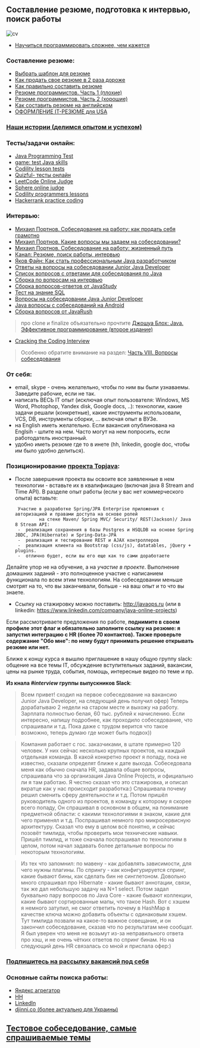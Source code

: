 ## Составление резюме, подготовка к интервью, поиск работы

![cv](https://cloud.githubusercontent.com/assets/13649199/10877471/93ea86b8-8157-11e5-9bfa-95e3fba75c58.jpg)

-  <a href="http://habrahabr.ru/company/ua-hosting/blog/272617/">Научиться программировать сложнее, чем кажется</a>

### Составление резюме:
-  <a href="http://resumup.com/">Выбрать шаблон для резюме</a>
-  <a href="http://lifehacker.ru/2015/04/07/33-lajfhaka-dlya-rezyume/">Как продать свое резюме в 2 раза дороже</a>
-  <a href="http://enjoy-job.ru/trudoustroistvo/kak-pravilno-sostavit-rezume/">Как правильно составить резюме</a>
-  <a href="http://habrahabr.ru/post/184332/">Резюме программистов. Часть 1 (плохие)</a>
-  <a href="http://habrahabr.ru/post/184372/">Резюме программистов. Часть 2 (хорошие)</a>
-  <a href="http://skyeng.ru/articles/sostavte-rezyume-na-anglijskom-450-primerov">Как составить резюме на английском</a>
-  <a href="http://blog.olegdubas.com/2013/03/17/resume/">ОФОРМЛЕНИЕ IT-РЕЗЮМЕ для USA</a>

### <a href="http://javaops.ru/story.html">Наши истории (делимся опытом и успехом)</a>

### Тесты/задачи онлайн:
- [Java Programming Test](https://tests4geeks.com/java)
- <a href="http://www.javadeathmatch.com/">game: test Java skills</a>
- <a href="https://codility.com/programmers/lessons">Codility lesson tests</a>
- <a href="http://www.quizful.net/test">Quizful- тесты онлайн</a>
- <a href="https://leetcode.com/">LeetCode Online Judge</a>
- <a href="http://www.spoj.com/">Sphere online judge</a>
- <a href="https://codility.com/programmers/lessons/">Codility programmers lessons</a>
- <a href="https://www.hackerrank.com/">Hackerrank practice coding</a>

### Интервью:
- <a href="https://www.youtube.com/watch?v=Deb5wMHjBHY">Михаил Портнов. Собеседование на работу: как продать себя грамотно</a>
- <a href="https://www.youtube.com/watch?v=qKsc8PoHJwM">Михаил Портнов. Какие вопросы мы задаем на собеседовании?</a>
- <a href="https://www.youtube.com/watch?v=hry2CNuOxBg">Михаил Портнов. Собеседование на работу: жизненный путь</a>
- <a href="https://www.youtube.com/playlist?list=PL7XXjge0nKZczMtQbNk9c2cplvuLZomTh">Канал: Резюме, поиск работы, интервью</a>
-  <a href="https://www.youtube.com/watch?v=ft0Nj8Cm9kk">Яков Файн: Как стать профессиональным Java разработчиком</a>
-  <a href="https://jsehelper.blogspot.ru/p/blog-page.html">Ответы на вопросы на собеседовании Junior Java Developer</a>
-  <a href="http://javastudy.ru/interview/list-of-question-java-interview/">Список вопросов с ответами для собеседования по Java</a>
-  <a href="https://github.com/MaximAbramchuck/awesome-interviews#java">Сборка по вопросам на интервью</a>
-  <a href="http://javastudy.ru/category/interview/">Сборка вопросов-ответов от JavaStudy</a>
-  <a href="http://habrahabr.ru/post/181033/">Тест на знание SQL</a>
-  <a href="http://jsehelper.blogspot.ru/p/blog-page.html">Вопросы на собеседовании Java Junior Developer</a>
-  <a href="https://play.google.com/store/apps/details?id=com.ab.jiq">Java вопросы с собеседований на Android</a>
-  <a href="https://drive.google.com/open?id=0B9Ye2auQ_NsFLTRFY293RUVPVms">Сборка вопросов от JavaRush</a>
> про clone и finalize объязательно прочтите <a href="http://www.ozon.ru/context/detail/id/24828676/">Джошуа Блох: Java. Эффективное программирование (второе издание)</a>

-  <a href="http://bookvoed.ru/book?id=2593572">Cracking the Coding Interview</a>
> Особенно обратите внимание на раздел: <a href="http://storage.piter.com/upload/contents/978545901120/978545901120_X.pdf">Часть VIII. Вопросы собеседования</a>


### От себя:
-  email, skype - очень желательно, чтобы по ним вы были узнаваемы. Заведите рабочие, если не так.
-  написать ВЕСЬ IT опыт (исключая опыт пользователя: Windows, MS Word, Photophop, Yandex disk, Google docs, ..): технологии, какие задачи решали (конкретные), какие инструменты использовали, VCS, DB, инструменты сборки, ... включая опыт в ВУЗе.
-  на English иметь желательно. Если вакансия опублинована на Englsih - шлите на нем. Часто могут на нем попросить, если работодатель иностранный.
-  удобно иметь резюме где то в инете (hh, linkedin, google doc, чтобы им было удобно делиться).

### Позиционирование <a href="https://github.com/JavaOPs/topjava/blob/master/description.md">проекта Topjava</a>:
-  После завершения проекта вы освоите все заявленные в нем технологии - вставьте их в квалификацию (включая java 8 Stream and Time API). В разделе опыт работы (если у вас нет коммерческого опыта) вставьте:

        Участие в разработке Spring/JPA Enterprise приложения c авторизацией и правами доступа на основе ролей 
                на стеке Maven/ Spring MVC/ Security/ REST(Jackson)/ Java 8 Stream API:
        -  реализация сохранения в базы Postgres и HSQLDB на основе Spring JBDC, JPA(Hibernate) и Spring-Data-JPA
        -  реализация и тестирование REST и AJAX контроллеров
        -  реализация клиента на Bootstrap (css/js), datatables, jQuery + plugins.
        -  отлично будет, если вы его еще как то сами доработаете


Делайте упор не на обучение, а на *участие в проекте*. Выполнение домашних заданий - это полноценное участие с написанием функционала по всем этим технологиям. На собеседовании меньше смотрят на то, что вы заканчивали, больше - на ваш опыт и то что вы знаете.

- Ссылку на стажировку можно поставить: http://javaops.ru (или в linkedin: https://www.linkedin.com/company/java-online-projects)

Если рассмотриваете предложения по работе, **поднимите в своем профиле этот флаг и обязательно заполните ссылку на резюме: я запустил интеграцию с HR (более 70 контактов). Также проверьте содержание "Обо мне": по нему будут принимать решение открывать резюме или нет.**

Ближе к концу курса я вышлю приглашение в нашу общую группу slack: общение на все темы IT, обсуждение вступительных заданий, вакансии, цены на рынке труда, события, помощь, интересные видео по теме и пр.

**Из кнала _#interview_ группы выпускников Slack**:

> Всем привет! сходил на первое собеседование на вакансию Junior Java Developer, на следующий день получил офер) Теперь дорабатываю 2 недели на старом месте и выхожу на работу. Зарплата полностью белая, 60 тыс. рублей к начислению. Если интересно, напишу подробнее, как проходило собеседование, что спрашивали и т.д. Пока даже с трудом верится что такое возможно, теперь думаю где может быть подвох))

> Компания работает с гос. заказчиками, в штате примерно 120 человек. У них сейчас несколько крупных проектов, на каждый отдельная команда. В какой конкретно проект я попаду, пока не известно, сказали определят ближе к дате выхода. Собеседовала меня как обычно сначала HR, задавала общие вопросы, спрашивала что за организация Java Online Projects, и официально ли я там работаю. Я честно сказал что это стажировка, и описал вкратце как у нас происходит разработка:) Спрашивала почему решил сменить сферу деятельности и т.д. Потом пришёл руководитель одного из проектов, в команду к которому я скорее всего попаду, Он спрашивал в основном в общем, на понимание предметной области: с какими технологиями я знаком, какие для чего применял и т.д. Поспрашивал немного про микросервисную архитектуру. Сказал что ему в целом всё понятно, и сейчас позовёт тимлида, чтобы проверить мои технические навыки.  Пришёл тимлид, и тоже сначала поспрашивал по технологиям в целом, потом начал задавать более детальные вопросы по некоторым технологиям.

> Из тех что запомнил: по мавену - как добавлять зависимости, для чего нужны плагины. По спрингу - как конфигурируется спринг, какие бывают бины, как сделать бин не синглетоном. Довольно много спрашивал про Hibernate - какие бывают аннотации, связи, так же дал небольшую задачу на N+1 select. Потом задал буквально пару вопросов по Java Core - какие бывают коллекции, какие бывают сортированные мапы, что такое Hash.  Вот с хэшем я немного затупил, не смог ответить почему в HashMap в качестве ключа можно добавить объекты с одинаковым хэшем. Тут тимлида позвали на какое-то важное совещание, и он закончил собеседование, сказав что по результатам мне сообщат. Я был уверен что меня не возьмут из-за неправильного ответа про хэш, и не очень чётких ответов по спринг бинам. Но на следующий день HR связалась со мной и прислала офер:)

### <a href="https://vk.com/javawebinar?w=wall-58538268_414">Подпишитесь на рассылку вакансий под себя</a>

### Основные сайты поиска работы:
- <a href="https://rabota.yandex.ru/search?job_industry=275&text=java">Яндекс агрегатор</a>
- <a href="hh.ru">HH</a>
- <a href="https://www.linkedin.com/">LinkedIn</a>
- <a href="http://djinni.co/">djinni.co (более актуально для Украины)</a>

## <a href="http://javaops.ru/interview/test.html">Тестовое собеседование, самые спрашиваемые темы</a>
